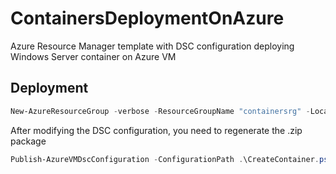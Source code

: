 # ContainersDeploymentOnAzure
Azure Resource Manager template with DSC configuration deploying Windows Server container on Azure VM

## Deployment
```PowerShell
New-AzureResourceGroup -verbose -ResourceGroupName "containersrg" -Location "East US" -TemplateFile .\WindowsVirtualMachine.json -TemplateParameterFile .\WindowsVirtualMachine.param.dev.json -force
```

After modifying the DSC configuration, you need to regenerate the .zip package
```PowerShell
Publish-AzureVMDscConfiguration -ConfigurationPath .\CreateContainer.ps1 -ConfigurationArchivePath .\AzureVMDSCConfigurationPackages\CreateContainer.ps1.zip -force
```